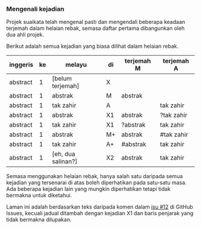 ---
---

### Mengenali kejadian

Projek suaikata telah mengenal pasti dan mengendali beberapa
keadaan terjemah dalam helaian rebak, semasa daftar pertama
dibangunkan oleh dua ahli projek.

Berikut adalah semua kejadian yang biasa dilihat dalam
helaian rebak.

| inggeris | ke | melayu             | di | terjemah M | terjemah A |
| -------- | -- | ------------------ | -- | ---------- | ---------- |
| abstract | 1  | [belum terjemah]   | X  |            |            |
| abstract | 1  | abstrak            | M  | abstrak    |            |
| abstract | 1  | tak zahir          | A  |            | tak zahir  |
| abstract | 1  | abstrak            | X1 | abstrak    | ?tak zahir |
| abstract | 1  | tak zahir          | X1 | ?abstrak   | tak zahir  |
| abstract | 1  | abstrak            | M+ | abstrak    | #tak zahir |
| abstract | 1  | tak zahir          | A+ | #abstrak   | tak zahir  |
| abstract | 1  | [eh, dua salinan?] | X2 | abstrak    | tak zahir  |

Semasa menggunakan helaian rebak, hanya salah satu daripada
semua kejadian yang tersenarai di atas boleh diperhatikan
pada satu-satu masa. Ada beberapa kejadian lain yang mungkin
diperhatikan tetapi tidak bermakna untuk diketahui.

Laman ini adalah berdasarkan teks daripada komen dalam
[isu #12][#12] di GitHub Issues, kecuali jadual ditambah
dengan kejadian X1 dan baris penjarak yang tidak bermakna
dilupakan.


 [#12]: https://github.com/kmubiin/suaikata/issues/12
